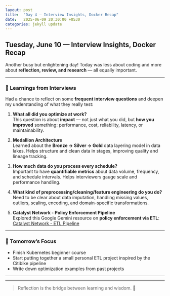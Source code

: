 ```yaml
---
layout: post
title:  "Day 4 – Interview Insights, Docker Recap"
date:   2025-06-09 20:30:00 +0530
categories: jekyll update
---
```

## Tuesday, June 10 — Interview Insights, Docker Recap

Another busy but enlightening day! Today was less about coding and more about **reflection, review, and research** — all equally important.

---

### 🧠 Learnings from Interviews

Had a chance to reflect on some **frequent interview questions** and deepen my understanding of what they really test:

1. **What all did you optimize at work?**  
   This question is about **impact** — not just what you did, but **how you improved** something: performance, cost, reliability, latency, or maintainability.

2. **Medallion Architecture**  
   Learned about the **Bronze → Silver → Gold** data layering model in data lakes. Helps structure and clean data in stages, improving quality and lineage tracking.

3. **How much data do you process every schedule?**  
   Important to have **quantifiable metrics** about data volume, frequency, and schedule intervals. Helps interviewers gauge scale and performance handling.

4. **What kind of preprocessing/cleaning/feature engineering do you do?**  
   Need to be clear about data imputation, handling missing values, outliers, scaling, encoding, and domain-specific transformations.

5. **Catalyst Network - Policy Enforcement Pipeline**  
   Explored this Google Gemini resource on **policy enforcement via ETL**:  
   [Catalyst Network - ETL Pipeline](https://g.co/gemini/share/c87b5e8d0be3)

---
### 🚀 Tomorrow’s Focus

- Finish Kubernetes beginner course
- Start putting together a small personal ETL project inspired by the Citibike pipeline
- Write down optimization examples from past projects

---

---

> Reflection is the bridge between learning and wisdom. 🔁
